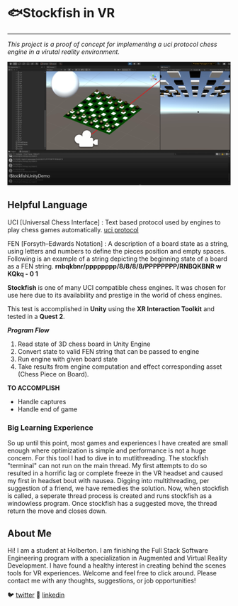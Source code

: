 # 🐟**Stockfish in VR**
---

_This project is a proof of concept for implementing a uci protocol chess engine in a virutal reality environment._

![Unity Preview Screenshot with debugger output](/images/stockfish_screengrab.PNG)

## Helpful Language
UCI [Universal Chess Interface]
:  Text based protocol used by engines to play chess games automatically. [uci protocol](http://wbec-ridderkerk.nl/html/UCIProtocol.html)

FEN [Forsyth–Edwards Notation]
: A description of a board state as a string, using letters and numbers to define the pieces position and empty spaces. Following is an example of a string depicting the beginning state of a board as a FEN string.
 **rnbqkbnr/pppppppp/8/8/8/8/PPPPPPPP/RNBQKBNR w KQkq - 0 1**

**Stockfish** is one of many UCI compatible chess engines. It was chosen for use here due to its availability and prestige in the world of chess engines.

This test is accomplished in **Unity** using the **XR Interaction Toolkit** and tested in a **Quest 2**.

***Program Flow***
1. Read state of 3D chess board in Unity Engine
2. Convert state to valid FEN string that can be passed to engine
3. Run engine with given board state
4. Take results from engine computation and effect corresponding asset (Chess Piece on Board).

**TO ACCOMPLISH**
- Handle captures
- Handle end of game

### Big Learning Experience
So up until this point, most games and experiences I have created are small enough where optimization is simple and performance is not a huge concern. For this tool I had to dive in to mutlithreading. The stockfish "terminal"
can not run on the main thread. My first attempts to do so resulted in a horrific lag or complete freeze in the VR headset and caused my first in headset bout with nausea. Digging into multithreading, per suggestion of a friend, we have remedies the solution. Now, when stockfish is called, a seperate thread process is created and runs stockfish as a windowless program. Once stockfish has a suggested move, the thread return the move and closes down.

## About Me
Hi! I am a student at Holberton. I am finishing the Full Stack Software Engineering program with a specialization in Augmented and Virtual Reality Development. I have found a healthy interest in creating behind the scenes tools for VR experiences. Welcome and feel free to click around. Please contact me with any thoughts, suggestions, or job opportunities!

🐦 [twitter](https://twitter.com/whoziwhatzit_)
💼 [linkedin](https://www.linkedin.com/in/aydentownsley/)



